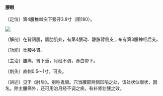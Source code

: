 #### 腰眼

〔定位〕第4腰椎棘突下旁开3.8寸（图180）。

![](img/图180.jpg)

〔解剖〕在背阔肌，髂肋肌处，有第4腰动、静脉背侧支；布有第3腰神经后支。

〔功能〕壮腰补肾。

〔主治〕腰痛，肾下垂，月经不调，赤白带下。

〔刺灸〕直刺0.5～1寸，可灸。

〔讲述〕见于《肘后》。别称鬼眼。穴当腰部两侧凹陷之处，该处状似眼状，因名。除主腰痛外，还可用治月经不调之疾，有补肾壮腰之效。
